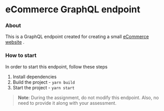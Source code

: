 # eCommerce GraphQL endpoint

### About

This is a GraphQL endpoint created for creating a small [eCommerce website](https://github.com/asemshaath/e-commerce-frontend) .

### How to start

In order to start this endpoint, follow these steps

1. Install dependencies
2. Build the project - `yarn build`
3. Start the project - `yarn start`

>**Note**: During the assignment, do not modify this endpoint. Also, no need to provide it along with your assessment.
